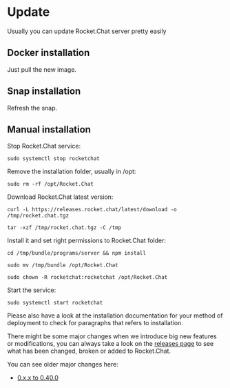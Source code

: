# Update

Usually you can update Rocket.Chat server pretty easily

## Docker installation

Just pull the new image.

## Snap installation

Refresh the snap.

## Manual installation

Stop Rocket.Chat service:

```text
sudo systemctl stop rocketchat
```

Remove the installation folder, usually in /opt:

```text
sudo rm -rf /opt/Rocket.Chat
```

Download Rocket.Chat latest version:

```text
curl -L https://releases.rocket.chat/latest/download -o /tmp/rocket.chat.tgz
```

```text
tar -xzf /tmp/rocket.chat.tgz -C /tmp
```

Install it and set right permissions to Rocket.Chat folder:

```text
cd /tmp/bundle/programs/server && npm install
```

```text
sudo mv /tmp/bundle /opt/Rocket.Chat
```

```text
sudo chown -R rocketchat:rocketchat /opt/Rocket.Chat
```

Start the service:

```text
sudo systemctl start rocketchat
```

Please also have a look at the installation documentation for your method of deployment to check for paragraphs that refers to installation.

There might be some major changes when we introduce big new features or modifications, you can always take a look on the [releases page](https://github.com/RocketChat/Rocket.Chat/releases) to see what has been changed, broken or added to Rocket.Chat.

You can see older major changes here:

* [0.x.x to 0.40.0](from-0-x-x-to-0-40-0.md)

